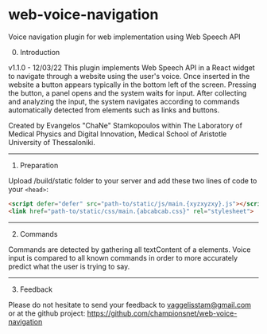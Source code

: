 # web-voice-navigation
Voice navigation plugin for web implementation using Web Speech API

0. Introduction

v1.1.0 - 12/03/22
This plugin implements Web Speech API in a React widget to navigate through a website using the user's voice. 
Once inserted in the website a button appears typically in the bottom left of the screen. 
Pressing the button, a panel opens and the system waits for input. 
After collecting and analyzing the input, the system navigates according to commands automatically detected from elements such as links and buttons.

Created by Evangelos "ChaNe" Stamkopoulos within The Laboratory of Medical Physics and 
Digital Innovation, Medical School of Aristotle University of Thessaloniki.

------------------------------------------
1. Preparation

Upload /build/static folder to your server and add these two lines of code to your ```<head>```: 
```HTML
<script defer="defer" src="path-to/static/js/main.{xyzxyzxy}.js"></script>
<link href="path-to/static/css/main.{abcabcab.css}" rel="stylesheet">
```

------------------------------------------
2. Commands

Commands are detected by gathering all textContent of a elements. Voice input is compared to all known commands in order to more accurately predict what the user is trying to say.

------------------------------------------
3. Feedback

Please do not hesitate to send your feedback to vaggelisstam@gmail.com or at the github project:
https://github.com/championsnet/web-voice-navigation
